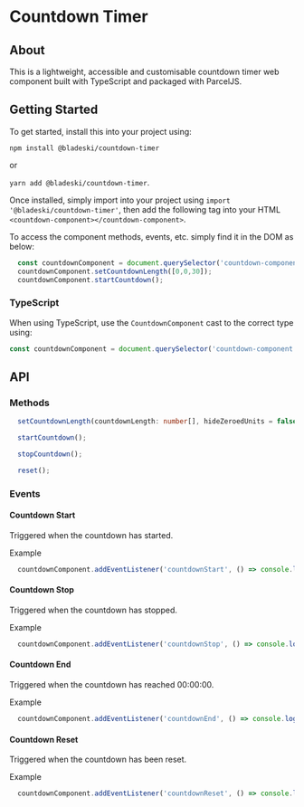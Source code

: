 # Countdown Timer

## About

This is a lightweight, accessible and customisable countdown timer web component built with TypeScript and packaged with ParcelJS.

## Getting Started

To get started, install this into your project using:

`npm install @bladeski/countdown-timer`

or

`yarn add @bladeski/countdown-timer`.

Once installed, simply import into your project using `import '@bladeski/countdown-timer'`, then add the following tag into your HTML `<countdown-component></countdown-component>`.

To access the component methods, events, etc. simply find it in the DOM as below:

```js
  const countdownComponent = document.querySelector('countdown-component');
  countdownComponent.setCountdownLength([0,0,30]);
  countdownComponent.startCountdown();
```

### TypeScript

When using TypeScript, use the `CountdownComponent` cast to the correct type using:

```ts
const countdownComponent = document.querySelector('countdown-component') as CountdownComponent;
```

## API

### Methods

``` ts
  setCountdownLength(countdownLength: number[], hideZeroedUnits = false);
```

``` ts
  startCountdown();
```

``` ts
  stopCountdown();
```

``` ts
  reset();
```

### Events

#### Countdown Start

Triggered when the countdown has started.

Example

``` ts
  countdownComponent.addEventListener('countdownStart', () => console.log('Countdown Started'));
```

#### Countdown Stop

Triggered when the countdown has stopped.

Example

``` ts
  countdownComponent.addEventListener('countdownStop', () => console.log('Countdown Stopped'));
```

#### Countdown End

Triggered when the countdown has reached 00:00:00.

Example

``` ts
  countdownComponent.addEventListener('countdownEnd', () => console.log('Countdown Ended'));
```

#### Countdown Reset

Triggered when the countdown has been reset.

Example

``` ts
  countdownComponent.addEventListener('countdownReset', () => console.log('Countdown Reset'));
```
